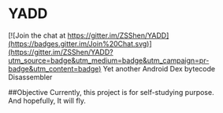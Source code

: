 # YADD

[![Join the chat at https://gitter.im/ZSShen/YADD](https://badges.gitter.im/Join%20Chat.svg)](https://gitter.im/ZSShen/YADD?utm_source=badge&utm_medium=badge&utm_campaign=pr-badge&utm_content=badge)
Yet another Android Dex bytecode Disassembler


##Objective
Currently, this project is for self-studying purpose.  
And hopefully, It will fly.  
